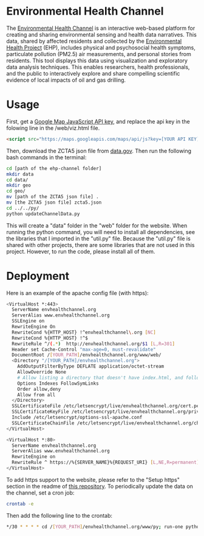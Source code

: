 # Environmental Health Channel
The [Environmental Health Channel](http://envhealthchannel.org/) is an interactive web-based platform for creating and sharing environmental sensing and health data narratives. This data, shared by affected residents and collected by the [Environmental Health Project](http://www.environmentalhealthproject.org/) (EHP), includes physical and psychosocial health symptoms, particulate pollution (PM2.5) air measurements, and personal stories from residents. This tool displays this data using visualization and exploratory data analysis techniques. This enables researchers, health professionals, and the public to interactively explore and share compelling scientific evidence of local impacts of oil and gas drilling.

# Usage
First, get a [Google Map JavaScript API key](https://developers.google.com/maps/documentation/javascript/get-api-key), and replace the api key in the folowing line in the /web/viz.html file.
```HTML
<script src="https://maps.googleapis.com/maps/api/js?key=[YOUR API KEY]"></script>
```

Then, download the ZCTA5 json file from [data.gov](https://catalog.data.gov/dataset/zip-codetabilation-area-boundaries/resource/ea476dcb-4846-4242-9fb3-d41afb13bf52). Then run the following bash commands in the terminal:
```bash
cd [path of the ehp-channel folder]
mkdir data
cd data/
mkdir geo
cd geo/
mv [path of the ZCTA5 json file] .
mv [the ZCTA5 json file] zcta5.json
cd ../../py/
python updateChannelData.py
```
This will create a "data" folder in the "web" folder for the website. When running the python command, you will need to install all dependencies, see the libraries that I imported in the "util.py" file. Because the "util.py" file is shared with other projects, there are some libraries that are not used in this project. However, to run the code, please install all of them.

# Deployment
Here is an example of the apache config file (with https):
```bash
<VirtualHost *:443>
  ServerName envhealthchannel.org
  ServerAlias www.envhealthchannel.org
  SSLEngine on
  RewriteEngine On
  RewriteCond %{HTTP_HOST} !^envhealthchannel\.org [NC]
  RewriteCond %{HTTP_HOST} !^$
  RewriteRule ^/(.*)  http://envhealthchannel.org/$1 [L,R=301]
  Header set Cache-Control "max-age=0, must-revalidate"
  DocumentRoot /[YOUR_PATH]/envhealthchannel.org/www/web/
  <Directory "/[YOUR_PATH]/envhealthchannel.org">
    AddOutputFilterByType DEFLATE application/octet-stream
    AllowOverride None
    # Allow listing a directory that doesn't have index.html, and follow symlinks
    Options Indexes FollowSymLinks
    Order allow,deny
    Allow from all
  </Directory>
  SSLCertificateFile /etc/letsencrypt/live/envhealthchannel.org/cert.pem
  SSLCertificateKeyFile /etc/letsencrypt/live/envhealthchannel.org/privkey.pem
  Include /etc/letsencrypt/options-ssl-apache.conf
  SSLCertificateChainFile /etc/letsencrypt/live/envhealthchannel.org/chain.pem
</VirtualHost>

<VirtualHost *:80>
  ServerName envhealthchannel.org
  ServerAlias www.envhealthchannel.org
  RewriteEngine on
  RewriteRule ^ https://%{SERVER_NAME}%{REQUEST_URI} [L,NE,R=permanent]
</VirtualHost>
```
To add https support to the website, please refer to the "Setup https" section in the readme of [this repository](https://github.com/CMU-CREATE-Lab/video-labeling-tool). To periodically update the data on the channel, set a cron job:
```sh
crontab -e
```
Then add the following line to the crontab:
```sh
*/30 * * * * cd /[YOUR_PATH]/envhealthchannel.org/www/py; run-one python updateChannelData.py
```
